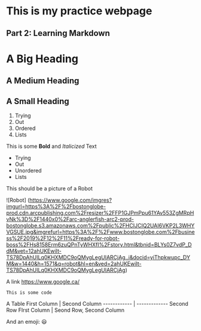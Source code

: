 # This is my practice webpage

## Part 2: Learning Markdown

# A Big Heading

## A Medium Heading

## A Small Heading


1. Trying
2. Out
4. Ordered
3. Lists

This is some **Bold** and *Italicized* Text

* Trying 
* Out 
* Unordered
* Lists

This should be a picture of a Robot

![Robot] (https://www.google.com/imgres?imgurl=https%3A%2F%2Fbostonglobe-prod.cdn.arcpublishing.com%2Fresizer%2FFP1GJPmPpu61YAv553ZgMRpHvNk%3D%2F1440x0%2Farc-anglerfish-arc2-prod-bostonglobe.s3.amazonaws.com%2Fpublic%2FHCIJCIQ2UAI6VKP2L3WHYVGSUE.jpg&imgrefurl=https%3A%2F%2Fwww.bostonglobe.com%2Fbusiness%2F2019%2F12%2F11%2Fready-for-robot-boss%2FHs8158Erm6zuQPnTyWHXfI%2Fstory.html&tbnid=BLYs0Z7vdP_DdM&vet=12ahUKEwiIt-TS78DpAhUILq0KHXMDC9oQMygLegUIARCjAg..i&docid=yiThpkwupc_DYM&w=1440&h=1571&q=robot&hl=en&ved=2ahUKEwiIt-TS78DpAhUILq0KHXMDC9oQMygLegUIARCjAg)

A link
https://www.google.ca/

`This is some code`

A Table
First Column | Second Column
------------ | -------------
Second Row FIrst Column | Seond Row, Second Column

And an emoji:
:smiley:
